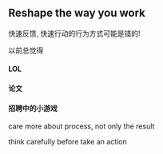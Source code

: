 ## Reshape the way you work

快速反馈, 快速行动的行为方式可能是错的!

以前总觉得

#### LOL

#### 论文

#### 招聘中的小游戏

care more about process, not only the result

think carefully before take an action